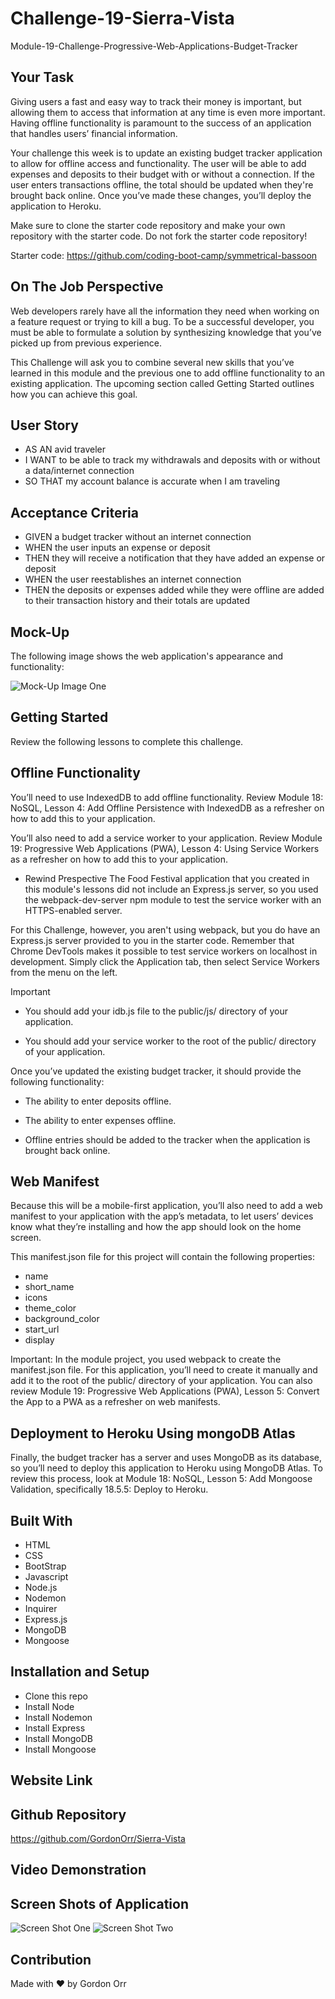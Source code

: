 # Challenge-19-Sierra-Vista
 Module-19-Challenge-Progressive-Web-Applications-Budget-Tracker

## Your Task
Giving users a fast and easy way to track their money is important, but allowing them to access that information at any time is even more important. Having offline functionality is paramount to the success of an application that handles users’ financial information.

Your challenge this week is to update an existing budget tracker application to allow for offline access and functionality. The user will be able to add expenses and deposits to their budget with or without a connection. If the user enters transactions offline, the total should be updated when they're brought back online. Once you’ve made these changes, you’ll deploy the application to Heroku.

Make sure to clone the starter code repository and make your own repository with the starter code. Do not fork the starter code repository!

Starter code: https://github.com/coding-boot-camp/symmetrical-bassoon

## On The Job Perspective
Web developers rarely have all the information they need when working on a feature request or trying to kill a bug. To be a successful developer, you must be able to formulate a solution by synthesizing knowledge that you’ve picked up from previous experience.

This Challenge will ask you to combine several new skills that you’ve learned in this module and the previous one to add offline functionality to an existing application. The upcoming section called Getting Started outlines how you can achieve this goal.

## User Story
* AS AN avid traveler
* I WANT to be able to track my withdrawals and deposits with or without a data/internet connection
* SO THAT my account balance is accurate when I am traveling 

## Acceptance Criteria
* GIVEN a budget tracker without an internet connection
* WHEN the user inputs an expense or deposit
* THEN they will receive a notification that they have added an expense or deposit
* WHEN the user reestablishes an internet connection
* THEN the deposits or expenses added while they were offline are added to their transaction history and their totals are updated 

## Mock-Up
The following image shows the web application's appearance and functionality:

![Mock-Up Image One](.develop/public/images/mock-up-image-one.png?raw=true "Mock-Up Image One")

## Getting Started
Review the following lessons to complete this challenge.

## Offline Functionality
You’ll need to use IndexedDB to add offline functionality. Review Module 18: NoSQL, Lesson 4: Add Offline Persistence with IndexedDB as a refresher on how to add this to your application.

You’ll also need to add a service worker to your application. Review Module 19: Progressive Web Applications (PWA), Lesson 4: Using Service Workers as a refresher on how to add this to your application.

* Rewind Prespective
The Food Festival application that you created in this module's lessons did not include an Express.js server, so you used the webpack-dev-server npm module to test the service worker with an HTTPS-enabled server.

For this Challenge, however, you aren't using webpack, but you do have an Express.js server provided to you in the starter code. Remember that Chrome DevTools makes it possible to test service workers on localhost in development. Simply click the Application tab, then select Service Workers from the menu on the left.

Important
* You should add your idb.js file to the public/js/ directory of your application.

* You should add your service worker to the root of the public/ directory of your application.

Once you’ve updated the existing budget tracker, it should provide the following functionality:

* The ability to enter deposits offline.

* The ability to enter expenses offline.

* Offline entries should be added to the tracker when the application is brought back online.

## Web Manifest
Because this will be a mobile-first application, you’ll also need to add a web manifest to your application with the app’s metadata, to let users’ devices know what they’re installing and how the app should look on the home screen.

This manifest.json file for this project will contain the following properties:

* name
* short_name
* icons
* theme_color
* background_color
* start_url
* display

Important: In the module project, you used webpack to create the manifest.json file. For this application, you’ll need to create it manually and add it to the root of the public/ directory of your application. You can also review Module 19: Progressive Web Applications (PWA), Lesson 5: Convert the App to a PWA as a refresher on web manifests.

## Deployment to Heroku Using mongoDB Atlas
Finally, the budget tracker has a server and uses MongoDB as its database, so you’ll need to deploy this application to Heroku using MongoDB Atlas. To review this process, look at Module 18: NoSQL, Lesson 5: Add Mongoose Validation, specifically 18.5.5: Deploy to Heroku.

## Built With
* HTML
* CSS
* BootStrap
* Javascript
* Node.js
* Nodemon
* Inquirer
* Express.js
* MongoDB
* Mongoose

## Installation and Setup
* Clone this repo
* Install Node
* Install Nodemon
* Install Express
* Install MongoDB
* Install Mongoose

## Website Link

## Github Repository
https://github.com/GordonOrr/Sierra-Vista

## Video Demonstration


## Screen Shots of Application
![Screen Shot One](./public/assets/images/screenshot-one.png?raw=true "Screenshot One")
![Screen Shot Two](./public/assets/images/screenshot-two.png?raw=true "Screenshot Two")

## Contribution
Made with ❤️ by Gordon Orr